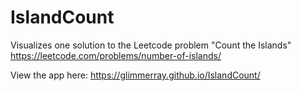 # IslandCount

Visualizes one solution to the Leetcode problem "Count the Islands"
https://leetcode.com/problems/number-of-islands/

View the app here:
https://glimmerray.github.io/IslandCount/
